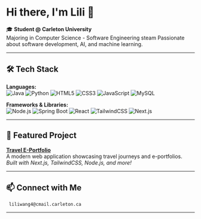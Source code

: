 # Hi there, I'm Lili 👋

🎓 **Student @ Carleton University**  
Majoring in Computer Science - Software Engineering steam
Passionate about software development, AI, and machine learning.

---

## 🛠️ Tech Stack

**Languages:**  
![Java](https://img.shields.io/badge/Java-blue?logo=java) ![Python](https://img.shields.io/badge/Python-yellow?logo=python) ![HTML5](https://img.shields.io/badge/HTML5-orange?logo=html5) ![CSS3](https://img.shields.io/badge/CSS3-blue?logo=css3) ![JavaScript](https://img.shields.io/badge/JavaScript-yellow?logo=javascript) ![MySQL](https://img.shields.io/badge/MySQL-blue?logo=mysql)

**Frameworks & Libraries:**  
![Node.js](https://img.shields.io/badge/Node.js-green?logo=node.js) ![Spring Boot](https://img.shields.io/badge/Spring_Boot-darkgreen?logo=springboot) ![React](https://img.shields.io/badge/React-blue?logo=react) ![TailwindCSS](https://img.shields.io/badge/Tailwind_CSS-teal?logo=tailwindcss) ![Next.js](https://img.shields.io/badge/Next.js-black?logo=next.js)

---

## 🌟 Featured Project

[**Travel E-Portfolio**](https://travel-eportfolio-v2.vercel.app/)  
A modern web application showcasing travel journeys and e-portfolios.  
_Built with Next.js, TailwindCSS, Node.js, and more!_

---

## 📫 Connect with Me

     liliwang4@cmail.carleton.ca

---

<!--
✨ Always eager to learn and collaborate on new projects!
If you want to connect, feel free to reach out!

- 🔭 I’m currently working on ...
- 🌱 I’m currently learning ...
- 👯 I’m looking to collaborate on ...
- 🤔 I’m looking for help with ...
- 💬 Ask me about ...
- 📫 How to reach me: ...
- 😄 Pronouns: ...
- ⚡ Fun fact: ...

-->
